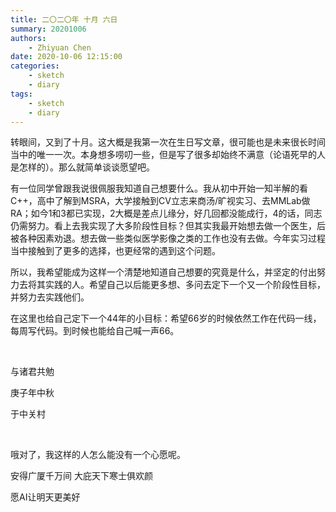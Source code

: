 ```yaml
---
title: 二〇二〇年 十月 六日
summary: 20201006
authors:
    - Zhiyuan Chen
date: 2020-10-06 12:15:00
categories:
    - sketch
    - diary
tags:
    - sketch
    - diary
---
```


转眼间，又到了十月。这大概是我第一次在生日写文章，很可能也是未来很长时间当中的唯一一次。本身想多唠叨一些，但是写了很多却始终不满意（论语死早的人是怎样的）。那么就简单谈谈愿望吧。

有一位同学曾跟我说很佩服我知道自己想要什么。我从初中开始一知半解的看C++，高中了解到MSRA，大学接触到CV立志来商汤/旷视实习、去MMLab做RA；如今1和3都已实现，2大概是差点儿缘分，好几回都没能成行，4的话，同志仍需努力。看上去我实现了大多阶段性目标？但其实我最开始想去做一个医生，后被各种因素劝退。想去做一些类似医学影像之类的工作也没有去做。今年实习过程当中接触到了更多的选择，也更经常的遇到这个问题。

所以，我希望能成为这样一个清楚地知道自己想要的究竟是什么，并坚定的付出努力去将其实践的人。希望自己以后能更多想、多问去定下一个又一个阶段性目标，并努力去实践他们。

在这里也给自己定下一个44年的小目标：希望66岁的时候依然工作在代码一线，每周写代码。到时候也能给自己喊一声66。

</br>

与诸君共勉

庚子年中秋

于中关村

</br>

哦对了，我这样的人怎么能没有一个心愿呢。

安得广厦千万间 大庇天下寒士俱欢颜

愿AI让明天更美好
